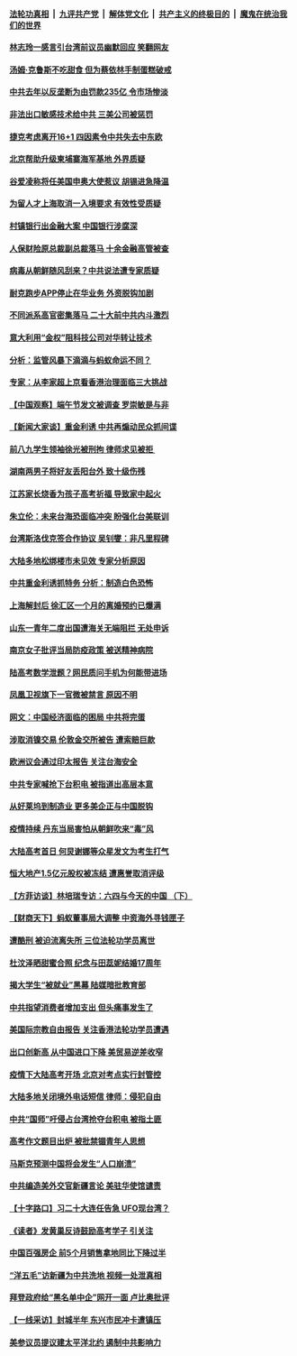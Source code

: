 ####  [法轮功真相](../../../../basic/blob/master/README.md?t=06090801) &nbsp;|&nbsp; [九评共产党](../../../../9ping.md/blob/master/README.md?t=06090801) &nbsp;|&nbsp; [解体党文化](../../../../jtdwh.md/blob/master/README.md?t=06090801)  &nbsp;|&nbsp; [共产主义的终极目的](../../../../gczydzjmd.md/blob/master/README.md?t=06090801) &nbsp;|&nbsp; [魔鬼在统治我们的世界](../../../../mgztzwmdsj.md/blob/master/README.md?t=06090801) 

#### [林志玲一感言引台湾前议员幽默回应 笑翻网友](../pages/nsc413/n13755213.md?t=06090801) 

#### [汤姆‧克鲁斯不吃甜食 但为蔡依林手制蛋糕破戒](../pages/nsc413/n13755173.md?t=06090801) 

#### [中共去年以反垄断为由罚款235亿 令市场惨淡](../pages/nsc413/n13755230.md?t=06090801) 

#### [非法出口敏感技术给中共 三美公司被惩罚](../pages/nsc413/n13755233.md?t=06090801) 

#### [捷克考虑离开16+1 四因素令中共失去中东欧](../pages/nsc413/n13755204.md?t=06090801) 

#### [北京帮助升级柬埔寨海军基地 外界质疑](../pages/nsc413/n13755167.md?t=06090801) 

#### [谷爱凌称将任美国申奥大使惹议 胡锡进急降温](../pages/nsc413/n13755181.md?t=06090801) 

#### [为留人才上海取消一入境要求 有效性受质疑](../pages/nsc413/n13755114.md?t=06090801) 

#### [村镇银行出金融大案 中国银行涉腐深](../pages/nsc413/n13755162.md?t=06090801) 

#### [人保财险原总裁副总裁落马 十余金融高管被查](../pages/nsc413/n13755174.md?t=06090801) 

#### [病毒从朝鲜随风刮来？中共说法遭专家质疑](../pages/nsc413/n13754481.md?t=06090801) 

#### [耐克跑步APP停止在华业务 外资脱钩加剧](../pages/nsc413/n13755010.md?t=06090801) 

#### [不同派系高官密集落马 二十大前中共内斗激烈](../pages/nsc413/n13755143.md?t=06090801) 

#### [意大利用“金权”阻科技公司对华转让技术](../pages/nsc413/n13755037.md?t=06090801) 

#### [分析：监管风暴下滴滴与蚂蚁命运不同？](../pages/nsc413/n13755064.md?t=06090801) 

#### [专家：从李家超上京看香港治理面临三大挑战](../pages/nsc413/n13754991.md?t=06090801) 

#### [【中国观察】端午节发文被调查 罗崇敏是与非](../pages/nsc413/n13754776.md?t=06090801) 

#### [【新闻大家谈】重金利诱 中共再煽动民众抓间谍](../pages/nsc413/n13755035.md?t=06090801) 

#### [前八九学生领袖徐光被刑拘 律师求见被拒 ](../pages/nsc413/n13755014.md?t=06090801) 

#### [湖南两男子将好友丢阳台外 致十级伤残](../pages/nsc413/n13754928.md?t=06090801) 

#### [江苏家长烧香为孩子高考祈福 导致家中起火](../pages/nsc413/n13754884.md?t=06090801) 

#### [朱立伦：未来台海恐面临冲突 盼强化台美联训](../pages/nsc413/n13754620.md?t=06090801) 

#### [台湾斯洛伐克签合作协议 吴钊燮：非凡里程碑](../pages/nsc413/n13754915.md?t=06090801) 

#### [大陆多地松绑楼市未见效 专家分析原因](../pages/nsc413/n13754771.md?t=06090801) 

#### [中共重金利诱抓特务 分析：制造白色恐怖](../pages/nsc413/n13754392.md?t=06090801) 

#### [上海解封后 徐汇区一个月的离婚预约已爆满](../pages/nsc413/n13754837.md?t=06090801) 

#### [山东一青年二度出国遭海关无端阻拦 无处申诉](../pages/nsc413/n13754813.md?t=06090801) 

#### [南京女子批评当局防疫政策 被送精神病院](../pages/nsc413/n13754790.md?t=06090801) 

#### [陆高考数学泄题？网民质问手机为何能带进场](../pages/nsc413/n13754721.md?t=06090801) 

#### [凤凰卫视旗下一官微被禁言 原因不明](../pages/nsc413/n13754459.md?t=06090801) 

#### [网文：中国经济面临的困局 中共将完蛋](../pages/nsc413/n13754706.md?t=06090801) 

#### [涉取消镍交易 伦敦金交所被告 遭索赔巨款](../pages/nsc413/n13754708.md?t=06090801) 


#### [欧洲议会通过印太报告 关注台海安全](../pages/nsc413/n13754564.md?t=06090801) 

#### [中共专家喊抢下台积电 被指道出高层本意](../pages/nsc413/n13754579.md?t=06090801) 

#### [从好莱坞到制造业 更多美企正与中国脱钩](../pages/nsc413/n13754651.md?t=06090801) 

#### [疫情持续 丹东当局害怕从朝鲜吹来“毒”风](../pages/nsc413/n13754537.md?t=06090801) 

#### [大陆高考首日 何炅谢娜等众星发文为考生打气](../pages/nsc413/n13754493.md?t=06090801) 

#### [恒大地产1.5亿元股权被冻结 遭惠誉取消评级](../pages/nsc413/n13754601.md?t=06090801) 

#### [【方菲访谈】林培瑞专访：六四与今天的中国 （下）](../pages/nsc413/n13754267.md?t=06090801) 

#### [【财商天下】蚂蚁董事局大调整 中资海外寻钱匣子](../pages/nsc413/n13754355.md?t=06090801) 

#### [遭酷刑 被迫流离失所 三位法轮功学员离世](../pages/nsc413/n13754229.md?t=06090801) 

#### [杜汶泽晒甜蜜合照 纪念与田蕊妮结婚17周年](../pages/nsc413/n13754413.md?t=06090801) 

#### [揭大学生“被就业”黑幕 陆媒暗批教育部](../pages/nsc413/n13753593.md?t=06090801) 

#### [中共指望消费者增加支出 但头痛事发生了](../pages/nsc413/n13754406.md?t=06090801) 

#### [美国际宗教自由报告 关注香港法轮功学员遭遇](../pages/nsc413/n13754439.md?t=06090801) 

#### [出口创新高 从中国进口下降 美贸易逆差收窄](../pages/nsc413/n13754360.md?t=06090801) 

#### [疫情下大陆高考开场 北京对考点实行封管控](../pages/nsc413/n13753635.md?t=06090801) 

#### [大陆多地关闭境外电话短信 律师：侵犯自由](../pages/nsc413/n13754338.md?t=06090801) 

#### [中共“国师”吁侵占台湾抢夺台积电 被指土匪](../pages/nsc413/n13754374.md?t=06090801) 

#### [高考作文题目出炉 被批禁锢青年人思想](../pages/nsc413/n13754233.md?t=06090801) 

#### [马斯克预测中国将会发生“人口崩溃”](../pages/nsc413/n13754301.md?t=06090801) 

#### [中共编造美外交官新疆言论 美驻华使馆谴责](../pages/nsc413/n13754364.md?t=06090801) 

#### [【十字路口】习二十大连任告急 UFO现台湾？](../pages/nsc413/n13754219.md?t=06090801) 

#### [《读者》发黄巢反诗鼓励高考学子 引关注](../pages/nsc413/n13754335.md?t=06090801) 

#### [中国百强房企 前5个月销售拿地同比下降过半](../pages/nsc413/n13754324.md?t=06090801) 

#### [“洋五毛”访新疆为中共洗地 视频一处泄真相](../pages/nsc413/n13754220.md?t=06090801) 

#### [拜登政府给“黑名单中企”网开一面 卢比奥批评](../pages/nsc413/n13754340.md?t=06090801) 

#### [【一线采访】封城半年 东兴市民冲卡遭镇压](../pages/nsc413/n13754277.md?t=06090801) 

#### [美参议员提议建太平洋北约 遏制中共影响力](../pages/nsc413/n13754266.md?t=06090801) 

